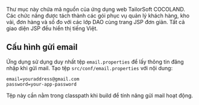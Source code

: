 
Thư mục này chứa mã nguồn của ứng dụng web TailorSoft COCOLAND. Các chức năng được tách thành các gói phục vụ quản lý khách hàng, kho vải, đơn hàng và số đo với các lớp DAO cùng trang JSP đơn giản. Tất cả giao diện JSP đều hiển thị tiếng Việt.

## Cấu hình gửi email

Ứng dụng sử dụng duy nhất tệp `email.properties` để lấy thông tin đăng nhập khi gửi mail. Tạo tệp `src/conf/email.properties` với nội dung:

```
email=youraddress@gmail.com
password=your-app-password
```

Tệp này cần nằm trong classpath khi build để tính năng gửi mail hoạt động.

